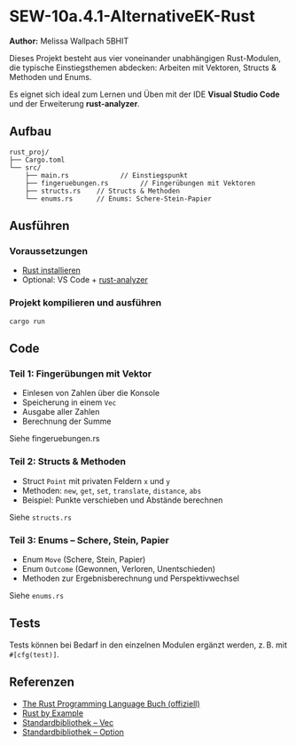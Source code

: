 # SEW-10a.4.1-AlternativeEK-Rust
**Author:** Melissa Wallpach 5BHIT

Dieses Projekt besteht aus vier voneinander unabhängigen Rust-Modulen, die typische Einstiegsthemen abdecken: Arbeiten mit Vektoren, Structs & Methoden und Enums.

Es eignet sich ideal zum Lernen und Üben mit der IDE **Visual Studio Code** und der Erweiterung **rust-analyzer**.



## Aufbau

```
rust_proj/
├── Cargo.toml
└── src/
    ├── main.rs             // Einstiegspunkt
    ├── fingeruebungen.rs        // Fingerübungen mit Vektoren
    ├── structs.rs    // Structs & Methoden
    └── enums.rs      // Enums: Schere-Stein-Papier
```

## Ausführen

### Voraussetzungen

- [Rust installieren](https://www.rust-lang.org/tools/install)  
- Optional: VS Code + [rust-analyzer](https://marketplace.visualstudio.com/items?itemName=rust-lang.rust-analyzer)

### Projekt kompilieren und ausführen

```
cargo run
```



## Code

### Teil 1: Fingerübungen mit Vektor

- Einlesen von Zahlen über die Konsole
- Speicherung in einem `Vec`
- Ausgabe aller Zahlen
- Berechnung der Summe

Siehe fingeruebungen.rs

### Teil 2: Structs & Methoden

- Struct `Point` mit privaten Feldern `x` und `y`
- Methoden: `new`, `get`, `set`, `translate`, `distance`, `abs`
- Beispiel: Punkte verschieben und Abstände berechnen

Siehe `structs.rs`

### Teil 3: Enums – Schere, Stein, Papier

- Enum `Move` (Schere, Stein, Papier)
- Enum `Outcome` (Gewonnen, Verloren, Unentschieden)
- Methoden zur Ergebnisberechnung und Perspektivwechsel

Siehe `enums.rs`

## Tests

Tests können bei Bedarf in den einzelnen Modulen ergänzt werden, z. B. mit `#[cfg(test)]`.



## Referenzen

- [The Rust Programming Language Buch (offiziell)](https://doc.rust-lang.org/book/)
- [Rust by Example](https://doc.rust-lang.org/rust-by-example/)
- [Standardbibliothek – Vec](https://doc.rust-lang.org/std/vec/struct.Vec.html)
- [Standardbibliothek – Option](https://doc.rust-lang.org/std/option/)